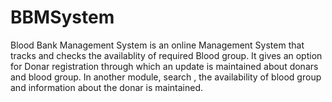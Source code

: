 # BBMSystem 
Blood Bank Management System is an online Management System that tracks and checks the availablity of required Blood group. 
It gives an option for Donar registration through which an update is maintained about donars and blood group.
In another module, search , the availability of blood group and information about the donar is maintained.
